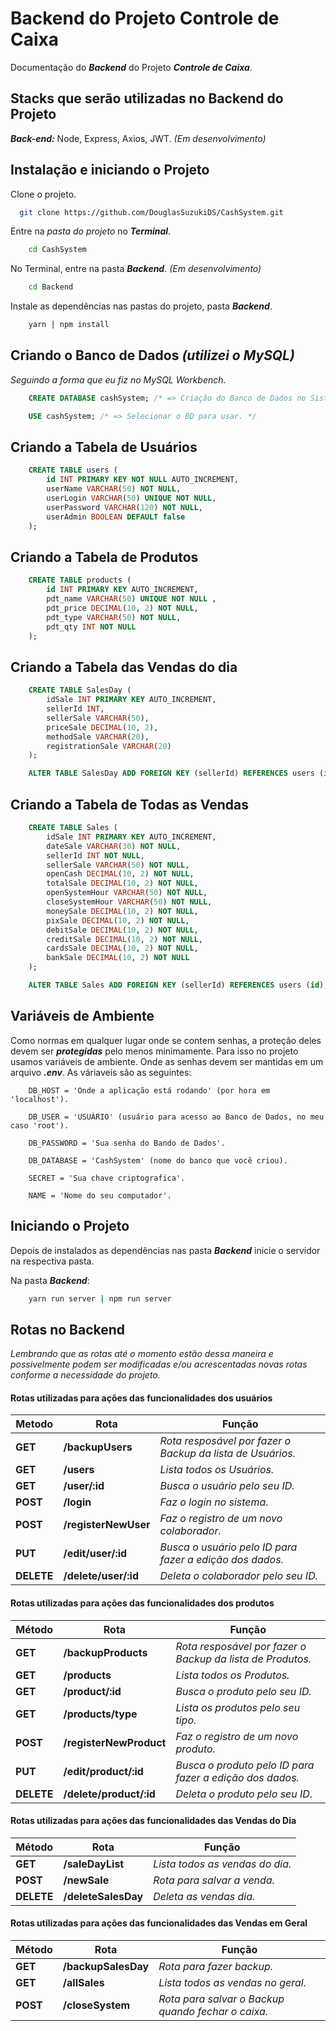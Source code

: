 # Backend do Projeto Controle de Caixa
Documentação do ***Backend*** do Projeto ***Controle de Caixa***.

## Stacks que serão utilizadas no Backend do Projeto

***Back-end:*** Node, Express, Axios, JWT. *(Em desenvolvimento)*

## Instalação e iniciando o Projeto

Clone o projeto.
```bash
  git clone https://github.com/DouglasSuzukiDS/CashSystem.git
```

Entre na *pasta do projeto* no ***Terminal***.
```bash
    cd CashSystem
```

No Terminal, entre na pasta ***Backend***. *(Em desenvolvimento)*
```bash
    cd Backend
```

Instale as dependências nas pastas do projeto, pasta ***Backend***.
```bash
    yarn | npm install
```

## Criando o Banco de Dados *(utilizei o MySQL)*
*Seguindo a forma que eu fiz no MySQL Workbench*.

```sql
    CREATE DATABASE cashSystem; /* => Criação do Banco de Dados no Sistema. */

    USE cashSystem; /* => Selecionar o BD para usar. */
```

## Criando a Tabela de Usuários
```sql
    CREATE TABLE users (
        id INT PRIMARY KEY NOT NULL AUTO_INCREMENT,
        userName VARCHAR(50) NOT NULL,
        userLogin VARCHAR(50) UNIQUE NOT NULL,
        userPassword VARCHAR(120) NOT NULL,
        userAdmin BOOLEAN DEFAULT false
    );
```

## Criando a Tabela de Produtos
```sql
    CREATE TABLE products (
        id INT PRIMARY KEY AUTO_INCREMENT,
        pdt_name VARCHAR(50) UNIQUE NOT NULL ,
        pdt_price DECIMAL(10, 2) NOT NULL,
        pdt_type VARCHAR(50) NOT NULL,
        pdt_qty INT NOT NULL
    );
```
## Criando a Tabela das Vendas do dia
```sql
    CREATE TABLE SalesDay (
        idSale INT PRIMARY KEY AUTO_INCREMENT,
        sellerId INT,
        sellerSale VARCHAR(50),
        priceSale DECIMAL(10, 2),
        methodSale VARCHAR(20),
        registrationSale VARCHAR(20)
    );

    ALTER TABLE SalesDay ADD FOREIGN KEY (sellerId) REFERENCES users (id);
```
## Criando a Tabela de Todas as Vendas
```sql
    CREATE TABLE Sales (
        idSale INT PRIMARY KEY AUTO_INCREMENT,
        dateSale VARCHAR(30) NOT NULL,
        sellerId INT NOT NULL,
        sellerSale VARCHAR(50) NOT NULL,
        openCash DECIMAL(10, 2) NOT NULL,
        totalSale DECIMAL(10, 2) NOT NULL,
        openSystemHour VARCHAR(50) NOT NULL,
        closeSystemHour VARCHAR(50) NOT NULL,
        moneySale DECIMAL(10, 2) NOT NULL,
        pixSale DECIMAL(10, 2) NOT NULL,
        debitSale DECIMAL(10, 2) NOT NULL,
        creditSale DECIMAL(10, 2) NOT NULL,
        cardsSale DECIMAL(10, 2) NOT NULL,
        bankSale DECIMAL(10, 2) NOT NULL
    );

    ALTER TABLE Sales ADD FOREIGN KEY (sellerId) REFERENCES users (id);
```

## Variáveis de Ambiente
Como normas em qualquer lugar onde se contem senhas, a proteção deles devem ser ***protegidas*** pelo menos minimamente. Para isso no projeto usamos variáveis de ambiente. Onde as senhas devem ser mantidas em um arquivo ***.env***. As váriaveis são as seguintes:

```env
    DB_HOST = 'Onde a aplicação está rodando' (por hora em 'localhost').

    DB_USER = 'USUÁRIO' (usuário para acesso ao Banco de Dados, no meu caso 'root').

    DB_PASSWORD = 'Sua senha do Bando de Dados'.

    DB_DATABASE = 'CashSystem' (nome do banco que você criou).

    SECRET = 'Sua chave criptografica'.

    NAME = 'Nome do seu computador'.
```

## Iniciando o Projeto

Depois de instalados as dependências nas pasta ***Backend*** inicie o servidor na respectiva pasta.

Na pasta ***Backend***: 
```bash
    yarn run server | npm run server
```

## Rotas no Backend
*Lembrando que as rotas até o momento estão dessa maneira e possivelmente podem ser modificadas e/ou acrescentadas novas rotas conforme a necessidade do projeto.*

#### Rotas utilizadas para ações das funcionalidades dos usuários

Metodo | Rota | Função
------ | ---- | ------ 
**GET** | **/backupUsers** | *Rota resposável por fazer o Backup da lista de Usuários.*
**GET** | **/users** | *Lista todos os Usuários.*
**GET** | **/user/:id** | *Busca o usuário pelo seu ID.*
**POST** | **/login** | *Faz o login no sistema.*
**POST** | **/registerNewUser** | *Faz o registro de um novo colaborador.*
**PUT** | **/edit/user/:id** | *Busca o usuário pelo ID para fazer a edição dos dados.*
**DELETE** | **/delete/user/:id** | *Deleta o colaborador pelo seu ID.*

#### Rotas utilizadas para ações das funcionalidades dos produtos

Método | Rota | Função
------ | ---- | ------ 
**GET** | **/backupProducts** | *Rota resposável por fazer o Backup da lista de Produtos.*
**GET** | **/products** | *Lista todos os Produtos.*
**GET** | **/product/:id** | *Busca o produto pelo seu ID.*
**GET** | **/products/type** | *Lista os produtos pelo seu tipo.*
**POST** | **/registerNewProduct** | *Faz o registro de um novo produto.*
**PUT** | **/edit/product/:id** | *Busca o produto pelo ID para fazer a edição dos dados.*
**DELETE** | **/delete/product/:id** | *Deleta o produto pelo seu ID.*

#### Rotas utilizadas para ações das funcionalidades das Vendas do Dia

Método | Rota | Função
------ | ---- | ------ 
**GET** | **/saleDayList** | *Lista todos as vendas do dia.*
**POST** | **/newSale** | *Rota para salvar a venda.*
**DELETE** | **/deleteSalesDay** | *Deleta as vendas dia.*

#### Rotas utilizadas para ações das funcionalidades das Vendas em Geral

Método | Rota | Função
------ | ---- | ------ 
**GET** | **/backupSalesDay** | *Rota para fazer backup.*
**GET** | **/allSales** | *Lista todos as vendas no geral.*
**POST** | **/closeSystem** | *Rota para salvar o Backup quando fechar o caixa.*